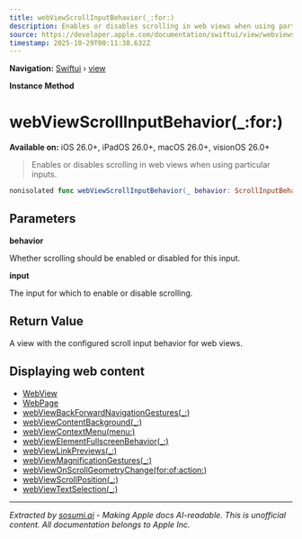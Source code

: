 ```yaml
---
title: webViewScrollInputBehavior(_:for:)
description: Enables or disables scrolling in web views when using particular inputs.
source: https://developer.apple.com/documentation/swiftui/view/webviewscrollinputbehavior(_:for:)
timestamp: 2025-10-29T00:11:38.632Z
---
```


**Navigation:** [Swiftui](/documentation/swiftui) › [view](/documentation/swiftui/view)

**Instance Method**

# webViewScrollInputBehavior(_:for:)

**Available on:** iOS 26.0+, iPadOS 26.0+, macOS 26.0+, visionOS 26.0+

> Enables or disables scrolling in web views when using particular inputs.

```swift
nonisolated func webViewScrollInputBehavior(_ behavior: ScrollInputBehavior, for input: ScrollInputKind) -> some View
```

## Parameters

**behavior**

Whether scrolling should be enabled or disabled for this input.



**input**

The input for which to enable or disable scrolling.



## Return Value

A view with the configured scroll input behavior for web views.

## Displaying web content

- [WebView](/documentation/WebKit/WebView-swift.struct)
- [WebPage](/documentation/WebKit/WebPage)
- [webViewBackForwardNavigationGestures(_:)](/documentation/swiftui/view/webviewbackforwardnavigationgestures(_:))
- [webViewContentBackground(_:)](/documentation/swiftui/view/webviewcontentbackground(_:))
- [webViewContextMenu(menu:)](/documentation/swiftui/view/webviewcontextmenu(menu:))
- [webViewElementFullscreenBehavior(_:)](/documentation/swiftui/view/webviewelementfullscreenbehavior(_:))
- [webViewLinkPreviews(_:)](/documentation/swiftui/view/webviewlinkpreviews(_:))
- [webViewMagnificationGestures(_:)](/documentation/swiftui/view/webviewmagnificationgestures(_:))
- [webViewOnScrollGeometryChange(for:of:action:)](/documentation/swiftui/view/webviewonscrollgeometrychange(for:of:action:))
- [webViewScrollPosition(_:)](/documentation/swiftui/view/webviewscrollposition(_:))
- [webViewTextSelection(_:)](/documentation/swiftui/view/webviewtextselection(_:))

---

*Extracted by [sosumi.ai](https://sosumi.ai) - Making Apple docs AI-readable.*
*This is unofficial content. All documentation belongs to Apple Inc.*
